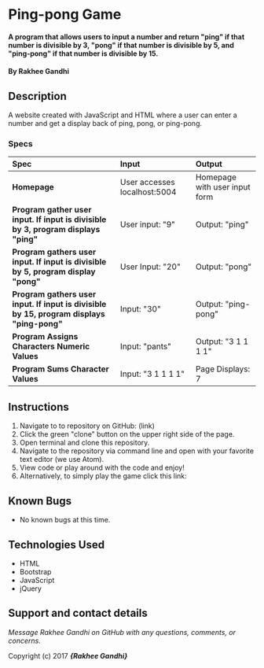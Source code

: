 # Ping-pong Game

#### A program that allows users to input a number and return "ping" if that number is divisible by 3, "pong" if that number is divisible by 5, and "ping-pong" if that number is divisible by 15.

#### By **Rakhee Gandhi**

## Description

A website created with JavaScript and HTML where a user can enter a number and get a display back of ping, pong, or ping-pong.


### Specs
| Spec | Input | Output |
| :-------------     | :------------- | :------------- |
| **Homepage** | User accesses localhost:5004 | Homepage with user input form |
| **Program gather user input. If input is divisible by 3, program displays "ping"** | User input: "9" | Output: "ping" |
| **Program gathers user input. If input is divisible by 5, program display "pong"**| User Input: "20" | Output: "pong" |
| **Program gathers user input. If input is divisible by 15, program displays "ping-pong"**| Input: "30" | Output: "ping-pong" |
| **Program Assigns Characters Numeric Values** | Input: "pants" | Output: "3 1 1 1 1" |
| **Program Sums Character Values**| Input: "3 1 1 1 1" | Page Displays: 7 |

## Instructions

1. Navigate to to repository on GitHub: (link)
2. Click the green "clone" button on the upper right side of the page.
3. Open terminal and clone this repository.
4. Navigate to the repository via command line and open with your favorite text editor (we use Atom).
5. View code or play around with the code and enjoy!
6. Alternatively, to simply play the game click this link:

## Known Bugs
* No known bugs at this time.

## Technologies Used
* HTML
* Bootstrap
* JavaScript
* jQuery

## Support and contact details

_Message Rakhee Gandhi on GitHub with any questions, comments, or concerns._

Copyright (c) 2017 **_{Rakhee Gandhi}_**

